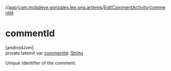 //[app](../../../index.md)/[com.mobdeve.gonzales.lee.ong.artemis](../index.md)/[EditCommentActivity](index.md)/[commentId](comment-id.md)

# commentId

[androidJvm]\
private lateinit var [commentId](comment-id.md): [String](https://kotlinlang.org/api/latest/jvm/stdlib/kotlin/-string/index.html)

Unique identifier of the comment.
